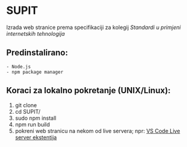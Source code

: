 # SUPIT
Izrada web stranice prema specifikaciji za kolegij *Standardi u primjeni internetskih tehnologija*


## Predinstalirano:
```
- Node.js
- npm package manager
```

## Koraci za lokalno pokretanje (UNIX/Linux):
1. git clone 
2. cd SUPIT/
3. sudo npm install
3. npm run build
4. pokreni web stranicu na nekom od live servera; npr: [VS Code Live server ekstentija](https://marketplace.visualstudio.com/items?itemName=ritwickdey.LiveServer)
